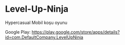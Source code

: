# Level-Up-Ninja
Hypercasual Mobil koşu oyunu

Google Play: https://play.google.com/store/apps/details?id=com.DefaultCompany.LevelUpNinja
